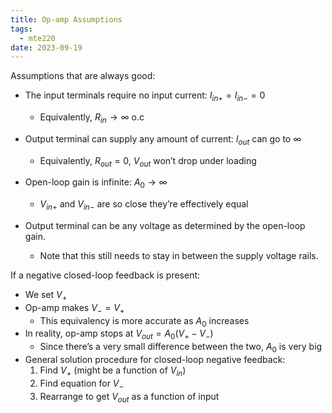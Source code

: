 ```yaml
---
title: Op-amp Assumptions
tags:
  - mte220
date: 2023-09-19
---
```

Assumptions that are always good:

- The input terminals require no input current: $I_{in+} = I_{in-} =0$ 
	- Equivalently, $R_{in} \to \infty$ o.c

- Output terminal can supply any amount of current: $I_{out}$ can go to $\infty$ 
	- Equivalently, $R_{out} =0$, $V_{out}$ won’t drop under loading

- Open-loop gain is infinite: $A_{0}\to \infty$
	- $V_{in+}$ and $V_{in-}$ are so close they’re effectively equal

- Output terminal can be any voltage as determined by the open-loop gain.
	- Note that this still needs to stay in between the supply voltage rails.

If a negative closed-loop feedback is present:
- We set $V_{+}$
- Op-amp makes $V_{-} = V_{+}$
	- This equivalency is more accurate as $A_{0}$ increases
- In reality, op-amp stops at $V_{out} = A_{0}(V_{+}-V_{-})$
	- Since there’s a very small difference between the two, $A_{0}$ is very big
- General solution procedure for closed-loop negative feedback:
	1. Find $V_{+}$ (might be a function of $V_{in}$)
	2. Find equation for $V_{-}$
	3. Rearrange to get $V_{out}$ as a function of input
